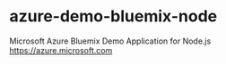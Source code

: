 # azure-demo-bluemix-node
Microsoft Azure Bluemix Demo Application for Node.js https://azure.microsoft.com
